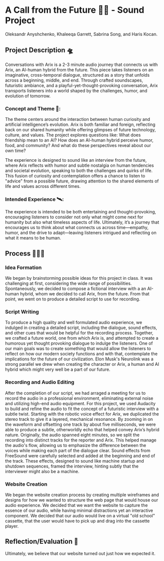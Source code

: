 # A Call from the Future 📱🤖 - Sound Project

Oleksandr Anyshchenko, Khaleeqa Garrett, Sabrina Song, and Haris Kocan.

## Project Description 🛸

Conversations with Arix is a 2-3 minute audio journey that connects us with Arix, an AI-human hybrid from the future. This piece takes listeners on an imaginative, cross-temporal dialogue, structured as a story that unfolds across a beginning, middle, and end. Through crafted soundscapes, futuristic ambiance, and a playful-yet-thought-provoking conversation, Arix transports listeners into a world shaped by the challenges, humor, and evolution of tomorrow.

### Concept and Theme 🚀:

The theme centers around the interaction between human curiosity and artificial intelligence’s evolution. Arix is both familiar and foreign, reflecting back on our shared humanity while offering glimpses of future technology, culture, and values. The project explores questions like: What does friendship mean to an AI? How does an AI-human hybrid perceive humor, food, and community? And what do these perspectives reveal about our own time?

The experience is designed to sound like an interview from the future, where Arix reflects with humor and subtle nostalgia on human tendencies and societal evolution, speaking to both the challenges and quirks of life. This fusion of curiosity and contemplation offers a chance to listen to "advice" from a possible future, drawing attention to the shared elements of life and values across different times.

### Intended Experience 🛰️:

The experience is intended to be both entertaining and thought-provoking, encouraging listeners to consider not only what might come next for humanity but also what timeless aspects of life. Ultimately, it’s a journey that encourages us to think about what connects us across time—empathy, humor, and the drive to adapt—leaving listeners intrigued and reflecting on what it means to be human.

## Process 👨🏽‍💻

### Idea Formation

We began by brainstorming possible ideas for this project in class. It was challenging at first, considering the wide range of possibilities. Spontaneously, we decided to compose a fictional interview with a an AI-human hybrid, whom we decided to call Arix, from the future. From that point, we went on to produce a detailed script to use for recording.

### Script Writing

To produce a high quality and well formulated audio experience, we indulged in creating a detailed script, including the dialogue, sound effects, and other cues that would be helpful for the recording process. Together, we crafted a future world, one from which Arix is, and attempted to create a humorous yet thought provoking dialogue to indulge the listeners. One of our main goals was to create something that would allow the listeners to reflect on how our modern society functions and with that, contemplate the implications for the future of our civilization. Elon Musk's Neurolink was a strong parallel we drew when creating the character or Arix, a human and AI hybrid which might very well be a part of our future.

### Recording and Audio Editing

After the completion of our script, we had arraged a meeting for us to record the audio in a professional environment, eliminating external noise and utilizing high-end audio equipment. For this project, we used Audacity to build and refine the audio to fit the concept of a futuristic interview with a subtle twist. Starting with the robotic voice effect for Arix, we duplicated the stereo track to give it a layered, mechanical resonance. By zooming in on the waveform and offsetting one track by about five milliseconds, we were able to produce a subtle, otherworldly echo that helped convey Arix’s hybrid nature.
Originally, the audio spanned eight minutes, so we split the recording into distinct tracks for the reporter and Arix. This helped manage the audio's flow, allowing us to emphasize the difference between the voices while making each part of the dialogue clear. Sound effects from FreeSound were carefully selected and added at the beginning and end of the track. These effects, designed to sound like machine startup and shutdown sequences, framed the interview, hinting subtly that the interviewer might also be a machine.

### Website Creation

We began the website creation process by creating multiple wireframes and designs for how we wanted to structure the web page that would house our audio experience. We decided that we want the website to capture the essence of our audio, while having minimal distractions yet an interactive component. We decided that our audio would live on a virtual "old school" cassette, that the user would have to pick up and drag into the cassette player.

## Reflection/Evaluation 🪩

Ultimately, we believe that our website turned out just how we expected it.
